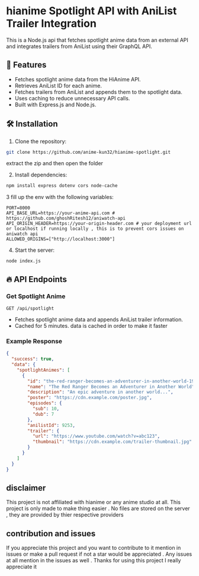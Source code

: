 
# hianime Spotlight API with AniList Trailer Integration

This is a Node.js api that fetches spotlight anime data from an external API and integrates trailers from AniList using their GraphQL API.
## 🚀 Features
- Fetches spotlight anime data from the HiAnime API.
- Retrieves AniList ID for each anime.
- Fetches trailers from AniList and appends them to the spotlight data.
- Uses caching to reduce unnecessary API calls.
- Built with Express.js and Node.js.

## 🛠️ Installation

1. Clone the repository:
```bash
git clone https://github.com/anime-kun32/hianime-spotlight.git
```
extract the zip and then open the folder  

2. Install dependencies:
```bash
npm install express dotenv cors node-cache
```

3 fill up the env with the following variables:
```.env
PORT=8000
API_BASE_URL=https://your-anime-api.com # https://github.com/ghoshRitesh12/aniwatch-api
API_ORIGIN_HEADER=https://your-origin-header.com # your deployment url or localhost if running locally , this is to prevent cors issues on aniwatch api 
ALLOWED_ORIGINS=["http://localhost:3000"]
```

4. Start the server:
```
node index.js
```

## 🔥 API Endpoints

### Get Spotlight Anime
```
GET /api/spotlight
```
- Fetches spotlight anime data and appends AniList trailer information.
- Cached for 5 minutes. data is cached in order to make it faster 

### Example Response
```json
{
  "success": true,
  "data": {
    "spotlightAnimes": [
      {
        "id": "the-red-ranger-becomes-an-adventurer-in-another-world-19463",
        "name": "The Red Ranger Becomes an Adventurer in Another World",
        "description": "An epic adventure in another world...",
        "poster": "https://cdn.example.com/poster.jpg",
        "episodes": {
          "sub": 10,
          "dub": 7
        },
        "anilistId": 9253,
        "trailer": {
          "url": "https://www.youtube.com/watch?v=abc123",
          "thumbnail": "https://cdn.example.com/trailer-thumbnail.jpg"
        }
      }
    ]
  }
}
```



## disclaimer
This project is not affiliated with hianime or any anime studio at all. This project is only made to make thing easier . No files are stored on the server , they are provided by thier respective providers 
## contribution and issues 
If you appreciate this project and you want to contribute to it mention in issues or make a pull request if not a star would be appreciated . Any issues at all mention in the issues as well . Thanks for using this project I really appreciate it 
